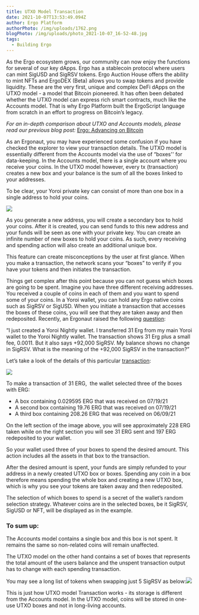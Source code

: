 ```yaml
---
title: UTXO Model Transaction
date: 2021-10-07T13:53:49.094Z
author: Ergo Platform
authorPhoto: /img/uploads/1762.png
blogPhoto: /img/uploads/photo_2021-10-07_16-52-48.jpg
tags:
  - Building Ergo
---
```

<!--StartFragment-->

As the Ergo ecosystem grows, our community can now enjoy the functions for several of our key dApps. Ergo has a stablecoin protocol where users can mint SigUSD and SigRSV tokens. Ergo Auction House offers the ability to mint NFTs and ErgoDEX (Beta) allows you to swap tokens and provide liquidity. These are the very first, unique and complex DeFi dApps on the UTXO model - a model that Bitcoin pioneered. It has often been debated whether the UTXO model can express rich smart contracts, much like the Accounts model. That is why Ergo Platform built the ErgoScript language from scratch in an effort to progress on Bitcoin’s legacy.



*For an in-depth comparison about UTXO and Accounts models, please read our previous blog post:* [Ergo: Advancing on Bitcoin](https://ergoplatform.org/en/blog/2021-08-17-ergo-advancing-on-bitcoin/)



As an Ergonaut, you may have experienced some confusion if you have checked the explorer to view your transaction details. The UTXO model is essentially different from the Accounts model via the use of “boxes'' for data-keeping. In the Accounts model, there is a single account where you receive your coins. In the UTXO model however, every tx (transaction) creates a new box and your balance is the sum of all the boxes linked to your addresses.



To be clear, your Yoroi private key can consist of more than one box in a single address to hold your coins.

![](https://lh6.googleusercontent.com/qxEWrauKaD8yEXAjwXFzlikSNAXFeAxSPwuxUolS410Xf5HgOzJh_1vCL6YOfFfOyWnBhxLVIWZ0scz4BbIF9w4Tm_9aywTKo3EIrvG0zSPhCIPvLoyrlwgvZCHWHqEfXZb43klV=s0)



As you generate a new address, you will create a secondary box to hold your coins. After it is created, you can send funds to this new address and your funds will be seen as one with your private key. You can create an infinite number of new boxes to hold your coins. As such, every receiving and spending action will also create an additional unique box.



This feature can create misconceptions by the user at first glance. When you make a transaction, the network scans your “boxes” to verify if you have your tokens and then initiates the transaction. 



Things get complex after this point because you can not guess which boxes are going to be spent. Imagine you have three different receiving addresses. You received a couple of coins in each of them and you want to spend some of your coins. In a Yoroi wallet, you can hold any Ergo native coins such as SigRSV or SigUSD. When you initiate a transaction that accesses the boxes of these coins, you will see that they are taken away and then redeposited. Recently, an Ergonaut raised the following [question](https://www.reddit.com/r/ergonauts/comments/prn7x3/comment/hdty87z/?utm_source=share&utm_medium=web2x&context=3): 



“I just created a Yoroi Nightly wallet. I transferred 31 Erg from my main Yoroi wallet to the Yoroi Nightly wallet. The transaction shows 31 Erg plus a small fee, 0.0011. But it also says +92,000 SigRSV. My balance shows no change in SigRSV. What is the meaning of the +92,000 SigRSV in the transaction?”



Let’s take a look of the details of this particular [transaction](https://explorer.ergoplatform.com/en/transactions/143f5ba0ee1482d332d1020c94f261399f220c7f4523063ade8290c478acbd29):



![](https://lh5.googleusercontent.com/HOFhlYx5l3wvUzET-wa9E4dhU8az4srODa_4n09qZm3y-gWQz1L9Obw5qobgQM5Bthokn8SYMuO13cLDNEW5fqbboSj3qAwf2rzYH1rHkyvaoDsIMSDa3zwJU31s5XLEc_n5VbZ0=s0)



To make a transaction of 31 ERG,  the wallet selected three of the boxes with ERG:

* A box containing 0.029595 ERG that was received on 07/19/21
* A second box containing 19.76 ERG that was received on 07/19/21
* A third box containing 208.26 ERG that was received on 06/09/21 



On the left section of the image above, you will see approximately 228 ERG taken while on the right section you will see 31 ERG sent and 197 ERG redeposited to your wallet.



So your wallet used three of your boxes to spend the desired amount. This action includes all the assets in that box to the transaction. 



After the desired amount is spent, your funds are simply refunded to your address in a newly created UTXO box or boxes. Spending any coin in a box therefore means spending the whole box and creating a new UTXO box, which is why you see your tokens are taken away and then redeposited.



The selection of which boxes to spend is a secret of the wallet’s random selection strategy. Whatever coins are in the selected boxes, be it SigRSV, SigUSD or NFT, will be displayed as in the example. 



### To sum up: 



The Accounts model contains a single box and this box is not spent. It remains the same so non-related coins will remain unaffected.



The UTXO model on the other hand contains a set of boxes that represents the total amount of the users balance and the unspent transaction output has to change with each spending transaction.  



You may see a long list of tokens when swapping just 5 SigRSV as below:![](https://lh6.googleusercontent.com/wK-uprlqrj6wKt74AODkxBt6xR5Dey_qGB4kclXm5OuhWz2nfIuBTZm412oFA1h0OHXRi_oGcx6y7jR6A6kRcgpAUU7vSaQrfAMY6lKzdzy8THl2Hh2uEMzHjs5M5Sdlly6DO8f4=s0)



This is just how UTXO model Transaction works - its storage is different from the Accounts model. In the UTXO model, coins will be stored in one-use UTXO boxes and not in long-living accounts.



<!--EndFragment-->